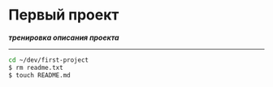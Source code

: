 # Первый проект
**_тренировка описания проекта_**

------

```bash
cd ~/dev/first-project
$ rm readme.txt
$ touch README.md
```

